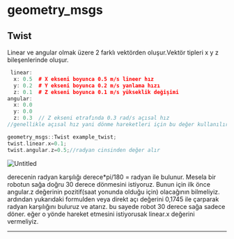 # geometry_msgs

## Twist

Linear ve angular olmak üzere 2 farklı vektörden oluşur.Vektör tipleri x y z bileşenlerinde oluşur.

```cpp
 linear:
  x: 0.5  # X ekseni boyunca 0.5 m/s lineer hız
  y: 0.2  # Y ekseni boyunca 0.2 m/s yanlama hızı
  z: 0.1  # Z ekseni boyunca 0.1 m/s yükseklik değişimi
angular:
  x: 0.0
  y: 0.0
  z: 0.3  // Z ekseni etrafında 0.3 rad/s açısal hız
//genellikle açısal hız yani dönme hareketleri için bu değer kullanılır.

geometry_msgs::Twist example_twist;
twist.linear.x=0.1;
twist.angular.z=0.5;//radyan cinsinden değer alır
```

![Untitled](geometry_msgs%20fa2f58b2dfec48958d38a1f9a9e2b3da/Untitled.png)

 

derecenin radyan karşılığı derece*pi/180 = radyan ile bulunur. Mesela bir robotun sağa doğru 30 derece dönmesini istiyoruz. Bunun için ilk önce angular.z değerinin pozitif(saat yonunda olduğu için) olacağının bilmeliyiz. ardından yukarıdaki formulden veya direkt açı değerini 0,1745 ile çarparak radyan karşılığını buluruz ve atarız. bu sayede robot 30 derece sağa sadece döner. eğer o yönde hareket etmesini istiyorusak linear.x değerini vermeliyiz.

---